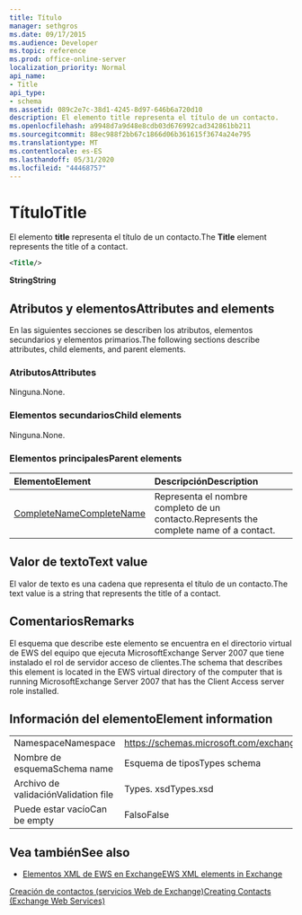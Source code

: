 ```yaml
---
title: Título
manager: sethgros
ms.date: 09/17/2015
ms.audience: Developer
ms.topic: reference
ms.prod: office-online-server
localization_priority: Normal
api_name:
- Title
api_type:
- schema
ms.assetid: 089c2e7c-38d1-4245-8d97-646b6a720d10
description: El elemento title representa el título de un contacto.
ms.openlocfilehash: a9948d7a9d48e8cdb03d676992cad342861bb211
ms.sourcegitcommit: 88ec988f2bb67c1866d06b361615f3674a24e795
ms.translationtype: MT
ms.contentlocale: es-ES
ms.lasthandoff: 05/31/2020
ms.locfileid: "44468757"
---
```

# <a name="title"></a><span data-ttu-id="0deac-103">Título</span><span class="sxs-lookup"><span data-stu-id="0deac-103">Title</span></span>

<span data-ttu-id="0deac-104">El elemento **title** representa el título de un contacto.</span><span class="sxs-lookup"><span data-stu-id="0deac-104">The **Title** element represents the title of a contact.</span></span> 
  
```xml
<Title/>
```

 <span data-ttu-id="0deac-105">**String**</span><span class="sxs-lookup"><span data-stu-id="0deac-105">**String**</span></span>
## <a name="attributes-and-elements"></a><span data-ttu-id="0deac-106">Atributos y elementos</span><span class="sxs-lookup"><span data-stu-id="0deac-106">Attributes and elements</span></span>

<span data-ttu-id="0deac-107">En las siguientes secciones se describen los atributos, elementos secundarios y elementos primarios.</span><span class="sxs-lookup"><span data-stu-id="0deac-107">The following sections describe attributes, child elements, and parent elements.</span></span>
  
### <a name="attributes"></a><span data-ttu-id="0deac-108">Atributos</span><span class="sxs-lookup"><span data-stu-id="0deac-108">Attributes</span></span>

<span data-ttu-id="0deac-109">Ninguna.</span><span class="sxs-lookup"><span data-stu-id="0deac-109">None.</span></span>
  
### <a name="child-elements"></a><span data-ttu-id="0deac-110">Elementos secundarios</span><span class="sxs-lookup"><span data-stu-id="0deac-110">Child elements</span></span>

<span data-ttu-id="0deac-111">Ninguna.</span><span class="sxs-lookup"><span data-stu-id="0deac-111">None.</span></span>
  
### <a name="parent-elements"></a><span data-ttu-id="0deac-112">Elementos principales</span><span class="sxs-lookup"><span data-stu-id="0deac-112">Parent elements</span></span>

|<span data-ttu-id="0deac-113">**Elemento**</span><span class="sxs-lookup"><span data-stu-id="0deac-113">**Element**</span></span>|<span data-ttu-id="0deac-114">**Descripción**</span><span class="sxs-lookup"><span data-stu-id="0deac-114">**Description**</span></span>|
|:-----|:-----|
|[<span data-ttu-id="0deac-115">CompleteName</span><span class="sxs-lookup"><span data-stu-id="0deac-115">CompleteName</span></span>](completename.md) <br/> |<span data-ttu-id="0deac-116">Representa el nombre completo de un contacto.</span><span class="sxs-lookup"><span data-stu-id="0deac-116">Represents the complete name of a contact.</span></span>  <br/> |
   
## <a name="text-value"></a><span data-ttu-id="0deac-117">Valor de texto</span><span class="sxs-lookup"><span data-stu-id="0deac-117">Text value</span></span>

<span data-ttu-id="0deac-118">El valor de texto es una cadena que representa el título de un contacto.</span><span class="sxs-lookup"><span data-stu-id="0deac-118">The text value is a string that represents the title of a contact.</span></span>
  
## <a name="remarks"></a><span data-ttu-id="0deac-119">Comentarios</span><span class="sxs-lookup"><span data-stu-id="0deac-119">Remarks</span></span>

<span data-ttu-id="0deac-120">El esquema que describe este elemento se encuentra en el directorio virtual de EWS del equipo que ejecuta MicrosoftExchange Server 2007 que tiene instalado el rol de servidor acceso de clientes.</span><span class="sxs-lookup"><span data-stu-id="0deac-120">The schema that describes this element is located in the EWS virtual directory of the computer that is running MicrosoftExchange Server 2007 that has the Client Access server role installed.</span></span>
  
## <a name="element-information"></a><span data-ttu-id="0deac-121">Información del elemento</span><span class="sxs-lookup"><span data-stu-id="0deac-121">Element information</span></span>

|||
|:-----|:-----|
|<span data-ttu-id="0deac-122">Namespace</span><span class="sxs-lookup"><span data-stu-id="0deac-122">Namespace</span></span>  <br/> |https://schemas.microsoft.com/exchange/services/2006/types  <br/> |
|<span data-ttu-id="0deac-123">Nombre de esquema</span><span class="sxs-lookup"><span data-stu-id="0deac-123">Schema name</span></span>  <br/> |<span data-ttu-id="0deac-124">Esquema de tipos</span><span class="sxs-lookup"><span data-stu-id="0deac-124">Types schema</span></span>  <br/> |
|<span data-ttu-id="0deac-125">Archivo de validación</span><span class="sxs-lookup"><span data-stu-id="0deac-125">Validation file</span></span>  <br/> |<span data-ttu-id="0deac-126">Types. xsd</span><span class="sxs-lookup"><span data-stu-id="0deac-126">Types.xsd</span></span>  <br/> |
|<span data-ttu-id="0deac-127">Puede estar vacío</span><span class="sxs-lookup"><span data-stu-id="0deac-127">Can be empty</span></span>  <br/> |<span data-ttu-id="0deac-128">Falso</span><span class="sxs-lookup"><span data-stu-id="0deac-128">False</span></span>  <br/> |
   
## <a name="see-also"></a><span data-ttu-id="0deac-129">Vea también</span><span class="sxs-lookup"><span data-stu-id="0deac-129">See also</span></span>



- [<span data-ttu-id="0deac-130">Elementos XML de EWS en Exchange</span><span class="sxs-lookup"><span data-stu-id="0deac-130">EWS XML elements in Exchange</span></span>](ews-xml-elements-in-exchange.md)


[<span data-ttu-id="0deac-131">Creación de contactos (servicios Web de Exchange)</span><span class="sxs-lookup"><span data-stu-id="0deac-131">Creating Contacts (Exchange Web Services)</span></span>](https://msdn.microsoft.com/library/4845917e-70d1-481c-bbd7-011ec6571789%28Office.15%29.aspx)

